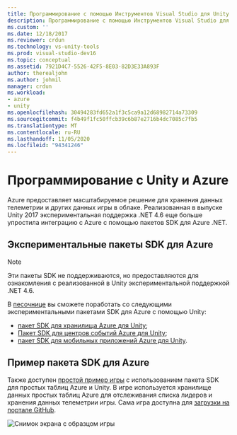 ```yaml
---
title: Программирование с помощью Инструментов Visual Studio для Unity и Azure | Документы Майкрософт
description: Программирование с помощью Инструментов Visual Studio для Unity и Azure. Azure предоставляет масштабируемое решение для хранения данных телеметрии и других данных игры в облаке.
ms.custom: ''
ms.date: 12/18/2017
ms.reviewer: crdun
ms.technology: vs-unity-tools
ms.prod: visual-studio-dev16
ms.topic: conceptual
ms.assetid: 7921D4C7-5526-42F5-8E03-82D3E33A893F
author: therealjohn
ms.author: johmil
manager: crdun
ms.workload:
- azure
- unity
ms.openlocfilehash: 30494283fd652a1f3c5ca9a12d68982714a73309
ms.sourcegitcommit: f4b49f1fc50ffcb39c6b87e2716b4dc7085c7fb5
ms.translationtype: MT
ms.contentlocale: ru-RU
ms.lasthandoff: 11/05/2020
ms.locfileid: "94341246"
---
```

# <a name="program-with-unity-and-azure"></a>Программирование с Unity и Azure

Azure предоставляет масштабируемое решение для хранения данных телеметрии и других данных игры в облаке. Реализованная в выпуске Unity 2017 экспериментальная поддержка .NET 4.6 еще больше упростила интеграцию с Azure с помощью пакетов SDK для Azure .NET.

## <a name="experimental-azure-sdks"></a>Экспериментальные пакеты SDK для Azure

> [!NOTE]
> Эти пакеты SDK не поддерживаются, но предоставляются для ознакомления с реализованной в Unity экспериментальной поддержкой .NET 4.6.

В [песочнице](/sandbox/) вы сможете поработать со следующими экспериментальными пакетами SDK для Azure с помощью Unity:

* [пакет SDK для хранилища Azure для Unity](/sandbox/gamedev/unity/azure-storage-unity?wt.mc_id=azgamedev-sandbox-brpeek);
* [Пакет SDK для центров событий Azure для Unity](/sandbox/gamedev/unity/azure-event-hubs-unity?WT.mc_id=azgamedev-sandbox-brpeek);
* [пакет SDK для мобильных приложений Azure для Unity](/sandbox/gamedev/unity/azure-mobile-apps-unity?WT.mc_id=azgamedev-sandbox-brpeek).

## <a name="azure-sdk-sample"></a>Пример пакета SDK для Azure

Также доступен [простой пример игры](/sandbox/gamedev/unity/samples/azure-mobile-apps-unity-racer) с использованием пакета SDK для простых таблиц Azure и Unity. В игре используется хранилище данных простых таблиц Azure для отслеживания списка лидеров и хранения данных телеметрии игры. Сама игра доступна для [загрузки на портале GitHub](https://github.com/BrianPeek/AzureSamples-Unity).

![Снимок экрана с образцом игры](media/vs/vstu-azure-test-sample-game-image2.png)
